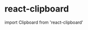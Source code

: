 # react-clipboard
import Clipboard from 'react-clipboard'

<Clipboard width="300px" height="300px" />
